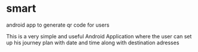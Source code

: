 # smart
android app to generate qr code for users

This is a very simple and useful Android Application where the user can set up his journey plan with date and time along with destination adresses
